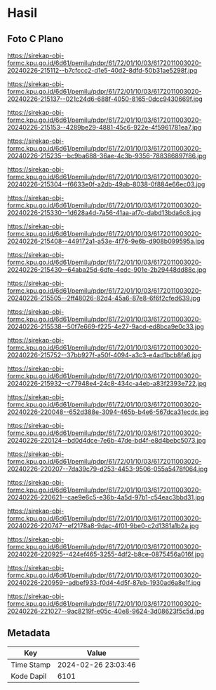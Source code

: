 # Hasil

## Foto C Plano

https://sirekap-obj-formc.kpu.go.id/6d61/pemilu/pdpr/61/72/01/10/03/6172011003020-20240226-215112--b7cfccc2-d1e5-40d2-8dfd-50b31ae5298f.jpg

https://sirekap-obj-formc.kpu.go.id/6d61/pemilu/pdpr/61/72/01/10/03/6172011003020-20240226-215137--021c24d6-688f-4050-8165-0dcc9430669f.jpg

https://sirekap-obj-formc.kpu.go.id/6d61/pemilu/pdpr/61/72/01/10/03/6172011003020-20240226-215153--4289be29-4881-45c6-922e-4f5961781ea7.jpg

https://sirekap-obj-formc.kpu.go.id/6d61/pemilu/pdpr/61/72/01/10/03/6172011003020-20240226-215235--bc9ba688-36ae-4c3b-9356-788386897f86.jpg

https://sirekap-obj-formc.kpu.go.id/6d61/pemilu/pdpr/61/72/01/10/03/6172011003020-20240226-215304--f6633e0f-a2db-49ab-8038-0f884e66ec03.jpg

https://sirekap-obj-formc.kpu.go.id/6d61/pemilu/pdpr/61/72/01/10/03/6172011003020-20240226-215330--1d628a4d-7a56-41aa-af7c-dabd13bda6c8.jpg

https://sirekap-obj-formc.kpu.go.id/6d61/pemilu/pdpr/61/72/01/10/03/6172011003020-20240226-215408--449172a1-a53e-4f76-9e6b-d908b099595a.jpg

https://sirekap-obj-formc.kpu.go.id/6d61/pemilu/pdpr/61/72/01/10/03/6172011003020-20240226-215430--64aba25d-6dfe-4edc-901e-2b29448dd88c.jpg

https://sirekap-obj-formc.kpu.go.id/6d61/pemilu/pdpr/61/72/01/10/03/6172011003020-20240226-215505--2ff48026-82d4-45a6-87e8-6f6f2cfed639.jpg

https://sirekap-obj-formc.kpu.go.id/6d61/pemilu/pdpr/61/72/01/10/03/6172011003020-20240226-215538--50f7e669-f225-4e27-9acd-ed8bca9e0c33.jpg

https://sirekap-obj-formc.kpu.go.id/6d61/pemilu/pdpr/61/72/01/10/03/6172011003020-20240226-215752--37bb927f-a50f-4094-a3c3-e4ad1bcb8fa6.jpg

https://sirekap-obj-formc.kpu.go.id/6d61/pemilu/pdpr/61/72/01/10/03/6172011003020-20240226-215932--c77948e4-24c8-434c-a4eb-a83f2393e722.jpg

https://sirekap-obj-formc.kpu.go.id/6d61/pemilu/pdpr/61/72/01/10/03/6172011003020-20240226-220048--652d388e-3094-465b-b4e6-567dca31ecdc.jpg

https://sirekap-obj-formc.kpu.go.id/6d61/pemilu/pdpr/61/72/01/10/03/6172011003020-20240226-220124--bd0d4dce-7e6b-47de-bd4f-e8d4bebc5073.jpg

https://sirekap-obj-formc.kpu.go.id/6d61/pemilu/pdpr/61/72/01/10/03/6172011003020-20240226-220207--7da39c79-d253-4453-9506-055a5478f064.jpg

https://sirekap-obj-formc.kpu.go.id/6d61/pemilu/pdpr/61/72/01/10/03/6172011003020-20240226-220621--cae9e6c5-e36b-4a5d-97b1-c54eac3bbd31.jpg

https://sirekap-obj-formc.kpu.go.id/6d61/pemilu/pdpr/61/72/01/10/03/6172011003020-20240226-220747--ef2178a8-9dac-4f01-9be0-c2d1381a1b2a.jpg

https://sirekap-obj-formc.kpu.go.id/6d61/pemilu/pdpr/61/72/01/10/03/6172011003020-20240226-220925--424ef465-3255-4df2-b8ce-0875456a016f.jpg

https://sirekap-obj-formc.kpu.go.id/6d61/pemilu/pdpr/61/72/01/10/03/6172011003020-20240226-220959--adbef933-f0d4-4d5f-87eb-1930ad6a8e1f.jpg

https://sirekap-obj-formc.kpu.go.id/6d61/pemilu/pdpr/61/72/01/10/03/6172011003020-20240226-221027--9ac8219f-e05c-40e8-9624-3d08623f5c5d.jpg


## Metadata

| Key        | Value               |
| ---------- | ------------------- |
| Time Stamp | 2024-02-26 23:03:46 |
| Kode Dapil | 6101                |



